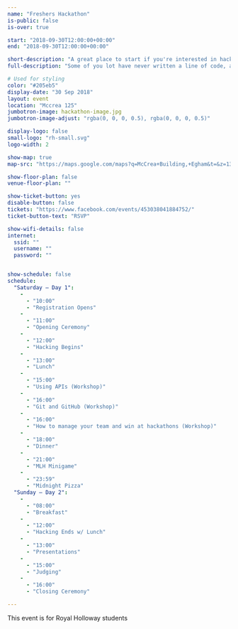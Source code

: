 ```yaml
---
name: "Freshers Hackathon"
is-public: false
is-over: true

start: "2018-09-30T12:00:00+00:00"
end: "2018-09-30T12:00:00+00:00"

short-description: "A great place to start if you're interested in hacking."
full-description: "Some of you lot have never written a line of code, and others of you spend your weekends writing C for fun (you're insane). A coding event that suits everyone sounds impossible, right? Think again. We'll have pizzas, games and a CTF style coding challenge for everyone who wants to get involved. There'll be prizes for the quickest team to finish!"

# Used for styling
color: "#205eb5"
display-date: "30 Sep 2018"
layout: event
location: "Mccrea 125"
jumbotron-image: hackathon-image.jpg
jumbotron-image-adjust: "rgba(0, 0, 0, 0.5), rgba(0, 0, 0, 0.5)"

display-logo: false
small-logo: "rh-small.svg"
logo-width: 2

show-map: true
map-src: "https://maps.google.com/maps?q=McCrea+Building,+Egham&t=&z=13&ie=UTF8&iwloc=&output=embed"

show-floor-plan: false
venue-floor-plan: ""

show-ticket-button: yes
disable-button: false
tickets: "https://www.facebook.com/events/453038041884752/"
ticket-button-text: "RSVP"

show-wifi-details: false
internet:
  ssid: ""
  username: ""
  password: ""


show-schedule: false
schedule:
  "Saturday — Day 1":
    -
      - "10:00"
      - "Registration Opens"
    -
      - "11:00"
      - "Opening Ceremony"
    -
      - "12:00"
      - "Hacking Begins"
    -
      - "13:00"
      - "Lunch"
    -
      - "15:00"
      - "Using APIs (Workshop)"
    -
      - "16:00"
      - "Git and GitHub (Workshop)"
    -
      - "16:00"
      - "How to manage your team and win at hackathons (Workshop)"
    -
      - "18:00"
      - "Dinner"
    -
      - "21:00"
      - "MLH Minigame"
    -
      - "23:59"
      - "Midnight Pizza"
  "Sunday — Day 2":
    -
      - "08:00"
      - "Breakfast"
    -
      - "12:00"
      - "Hacking Ends w/ Lunch"
    -
      - "13:00"
      - "Presentations"
    -
      - "15:00"
      - "Judging"
    -
      - "16:00"
      - "Closing Ceremony"

---
```


<div class="container">
  <div class="alert alert-warning" role="alert">
    This event is for Royal Holloway students
  </div>
</div>
